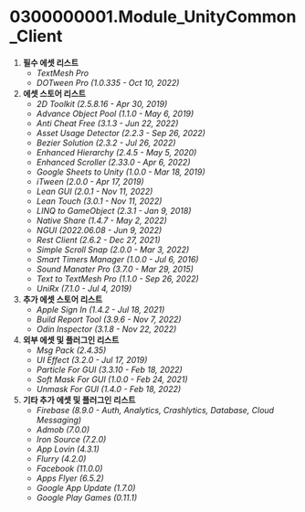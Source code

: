 # 0300000001.Module_UnityCommon_Client
1. **필수 에셋 리스트**
	- *TextMesh Pro*
	- *DOTween Pro (1.0.335 - Oct 10, 2022)*
2. **에셋 스토어 리스트**
	- *2D Toolkit (2.5.8.16 - Apr 30, 2019)*
	- *Advance Object Pool (1.1.0 - May 6, 2019)*
	- *Anti Cheat Free (3.1.3 - Jun 22, 2022)*
	- *Asset Usage Detector (2.2.3 - Sep 26, 2022)*
	- *Bezier Solution (2.3.2 - Jul 26, 2022)*
	- *Enhanced Hierarchy (2.4.5 - May 5, 2020)*
	- *Enhanced Scroller (2.33.0 - Apr 6, 2022)*
	- *Google Sheets to Unity (1.0.0 - Mar 18, 2019)*
	- *iTween (2.0.0 - Apr 17, 2019)*
	- *Lean GUI (2.0.1 - Nov 11, 2022)*
	- *Lean Touch (3.0.1 - Nov 11, 2022)*
	- *LINQ to GameObject (2.3.1 - Jan 9, 2018)*
	- *Native Share (1.4.7 - May 2, 2022)*
	- *NGUI (2022.06.08 - Jun 9, 2022)*
	- *Rest Client (2.6.2 - Dec 27, 2021)*
	- *Simple Scroll Snap (2.0.0 - Mar 3, 2022)*
	- *Smart Timers Manager (1.0.0 - Jul 6, 2016)*
	- *Sound Manater Pro (3.7.0 - Mar 29, 2015)*
	- *Text to TextMesh Pro (1.1.0 - Sep 26, 2022)*
	- *UniRx (7.1.0 - Jul 4, 2019)*
3. **추가 에셋 스토어 리스트**
	- *Apple Sign In (1.4.2 - Jul 18, 2021)*
	- *Build Report Tool (3.9.6 - Nov 7, 2022)*
	- *Odin Inspector (3.1.8 - Nov 22, 2022)*
4. **외부 에셋 및 플러그인 리스트**
	- *Msg Pack (2.4.35)*
	- *UI Effect (3.2.0 - Jul 17, 2019)*
	- *Particle For GUI (3.3.10 - Feb 18, 2022)*
	- *Soft Mask For GUI (1.0.0 - Feb 24, 2021)*
	- *Unmask For GUI (1.4.0 - Feb 18, 2022)*
5. **기타 추가 에셋 및 플러그인 리스트**
	- *Firebase (8.9.0 - Auth, Analytics, Crashlytics, Database, Cloud Messaging)*
	- *Admob (7.0.0)*
	- *Iron Source (7.2.0)*
	- *App Lovin (4.3.1)*
	- *Flurry (4.2.0)*
	- *Facebook (11.0.0)*
	- *Apps Flyer (6.5.2)*
	- *Google App Update (1.7.0)*
	- *Google Play Games (0.11.1)*